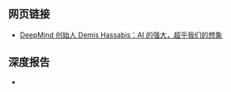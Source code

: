 ## 网页链接
- [DeepMind 创始人 Demis Hassabis：AI 的强大，超乎我们的想象](https://mp.weixin.qq.com/s/fJEPphaXXv7T3G5Sehp4fA)
## 深度报告
-
